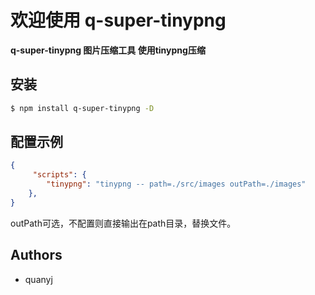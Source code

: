 
# 欢迎使用 q-super-tinypng

**q-super-tinypng 图片压缩工具 使用tinypng压缩**

## 安装

```bash
$ npm install q-super-tinypng -D
```

## 配置示例


```json
{
     "scripts": {
        "tinypng": "tinypng -- path=./src/images outPath=./images"
    },
}
```
outPath可选，不配置则直接输出在path目录，替换文件。


## Authors

-   quanyj

